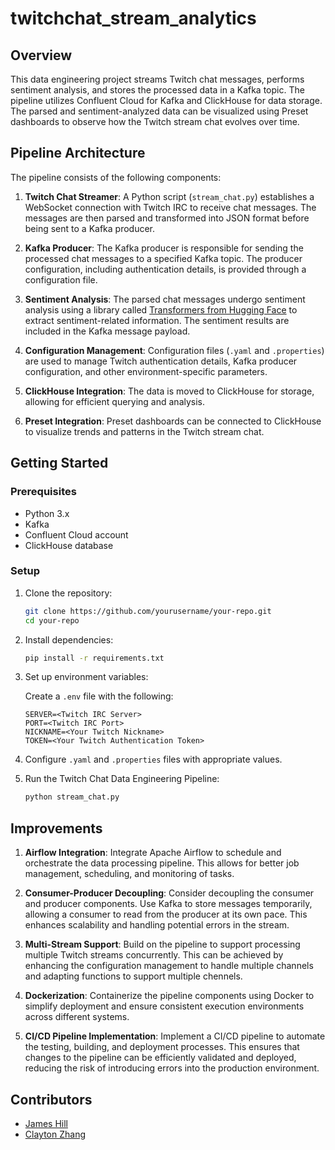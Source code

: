 # twitchchat_stream_analytics

## Overview

This data engineering project streams Twitch chat messages, performs sentiment analysis, and stores the processed data in a Kafka topic. The pipeline utilizes Confluent Cloud for Kafka and ClickHouse for data storage. The parsed and sentiment-analyzed data can be visualized using Preset dashboards to observe how the Twitch stream chat evolves over time.

## Pipeline Architecture

The pipeline consists of the following components:

1. **Twitch Chat Streamer**: A Python script (`stream_chat.py`) establishes a WebSocket connection with Twitch IRC to receive chat messages. The messages are then parsed and transformed into JSON format before being sent to a Kafka producer.

2. **Kafka Producer**: The Kafka producer is responsible for sending the processed chat messages to a specified Kafka topic. The producer configuration, including authentication details, is provided through a configuration file.

3. **Sentiment Analysis**: The parsed chat messages undergo sentiment analysis using a library called [Transformers from Hugging Face](https://huggingface.co/docs/transformers/index) to extract sentiment-related information. The sentiment results are included in the Kafka message payload.

4. **Configuration Management**: Configuration files (`.yaml` and `.properties`) are used to manage Twitch authentication details, Kafka producer configuration, and other environment-specific parameters.

5. **ClickHouse Integration**: The data is moved to ClickHouse for storage, allowing for efficient querying and analysis. 

6.  **Preset Integration**: Preset dashboards can be connected to ClickHouse to visualize trends and patterns in the Twitch stream chat.

## Getting Started

### Prerequisites

- Python 3.x
- Kafka
- Confluent Cloud account
- ClickHouse database

### Setup

1. Clone the repository:

    ```bash
    git clone https://github.com/yourusername/your-repo.git
    cd your-repo
    ```

2. Install dependencies:

    ```bash
    pip install -r requirements.txt
    ```

3. Set up environment variables:

    Create a `.env` file with the following:

    ```env
    SERVER=<Twitch IRC Server>
    PORT=<Twitch IRC Port>
    NICKNAME=<Your Twitch Nickname>
    TOKEN=<Your Twitch Authentication Token>
    ```

4. Configure `.yaml` and `.properties` files with appropriate values.

5. Run the Twitch Chat Data Engineering Pipeline:

    ```bash
    python stream_chat.py
    ```
    
## Improvements
1. **Airflow Integration**: Integrate Apache Airflow to schedule and orchestrate the data processing pipeline. This allows for better job management, scheduling, and monitoring of tasks.

2. **Consumer-Producer Decoupling**: Consider decoupling the consumer and producer components. Use Kafka to store messages temporarily, allowing a consumer to read from the producer at its own pace. This enhances scalability and handling potential errors in the stream.

3. **Multi-Stream Support**: Build on the pipeline to support processing multiple Twitch streams concurrently. This can be achieved by enhancing the configuration management to handle multiple channels and adapting functions to support multiple chennels.

4. **Dockerization**: Containerize the pipeline components using Docker to simplify deployment and ensure consistent execution environments across different systems.

5. **CI/CD Pipeline Implementation**: Implement a CI/CD pipeline to automate the testing, building, and deployment processes. This ensures that changes to the pipeline can be efficiently validated and deployed, reducing the risk of introducing errors into the production environment.

## Contributors

- [James Hill](https://github.com/jhill00)
- [Clayton Zhang](https://github.com/notyalc)
